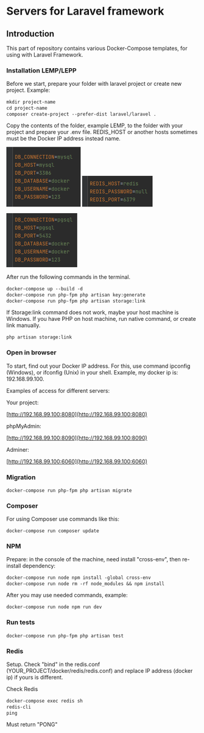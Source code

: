 # Servers for Laravel framework 


## Introduction

This part of repository contains various Docker-Compose templates,
for using with Laravel Framework.


### Installation LEMP/LEPP
Before we start, prepare your folder with laravel project or create new project. Example:

```shell
mkdir project-name
cd project-name
composer create-project --prefer-dist laravel/laravel .
```

Copy the contents of the folder, example LEMP,
to the folder with your project and prepare your .env file. REDIS_HOST or another hosts sometimes must be the Docker IP address instead name. 

![mysql_env](../images/laravel_lemp_db_env.png)
![mysql_env](../images/laravel_redis_env.png)

![mysql_env](../images/laravel_lepp_db_env.png)

After run the following commands in the terminal.

```shell
docker-compose up --build -d
docker-compose run php-fpm php artisan key:generate
docker-compose run php-fpm php artisan storage:link
```

If Storage:link command does not work, maybe your host machine is Windows. 
If you have PHP on host machine, run native command, or create link manually.

```shell
php artisan storage:link
```

### Open in browser

To start, find out your Docker IP address. For this, use command ipconfig (Windows), or ifconfig (Unix) in your shell.
Example, my docker ip is: 192.168.99.100.

Examples of access for different servers:

Your project:

[http://192.168.99.100:8080](http://192.168.99.100:8080)

phpMyAdmin:

[http://192.168.99.100:8090](http://192.168.99.100:8090)

Adminer:

[http://192.168.99.100:6060](http://192.168.99.100:6060)



### Migration

```shell
docker-compose run php-fpm php artisan migrate
```

### Composer

For using Composer use commands like this:

```shell
docker-compose run composer update
```

### NPM

Prepare: in the console of the machine, need install "cross-env", then re-install dependency:

```shell
docker-compose run node npm install -global cross-env
docker-compose run node rm -rf node_modules && npm install
```
After you may use needed commands, example:

```shell
docker-compose run node npm run dev
```

### Run tests

```shell
docker-compose run php-fpm php artisan test
```

### Redis

Setup. Check "bind" in the redis.conf (YOUR_PROJECT/docker/redis/redis.conf)
and replace IP address (docker ip) if yours is different. 

Check Redis
```
docker-compose exec redis sh
redis-cli
ping
```
Must return "PONG"
